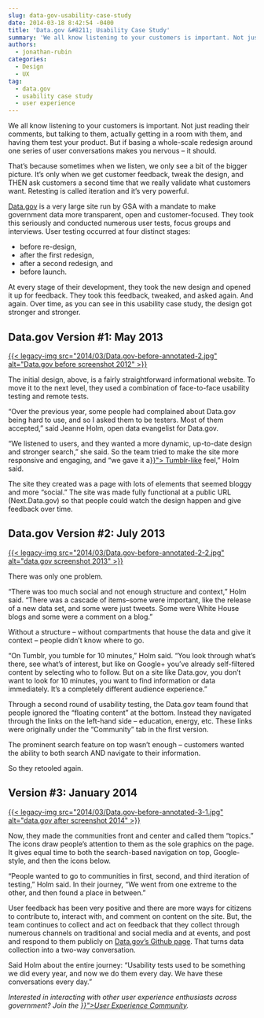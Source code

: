 ```yaml
---
slug: data-gov-usability-case-study
date: 2014-03-18 8:42:54 -0400
title: 'Data.gov &#8211; Usability Case Study'
summary: 'We all know listening to your customers is important. Not just reading their comments, but talking to them, actually getting in a room with them, and having them test your product. But if basing a whole-scale redesign around one series of user conversations makes you nervous &#8211; it should. That&rsquo;s because sometimes when we listen,'
authors:
  - jonathan-rubin
categories:
  - Design
  - UX
tag:
  - data.gov
  - usability case study
  - user experience
---
```


<p dir="ltr">
  We all know listening to your customers is important. Not just reading their comments, but talking to them, actually getting in a room with them, and having them test your product. But if basing a whole-scale redesign around one series of user conversations makes you nervous &#8211; it should.
</p>

<p dir="ltr">
  That’s because sometimes when we listen, we only see a bit of the bigger picture. It’s only when we get customer feedback, tweak the design, and THEN ask customers a second time that we really validate what customers want. Retesting is called iteration and it’s very powerful.
</p>

<p dir="ltr">
  <a href="http://www.data.gov">Data.gov</a> is a very large site run by GSA with a mandate to make government data more transparent, open and customer-focused. They took this seriously and conducted numerous user tests, focus groups and interviews. User testing occurred at four distinct stages:
</p>

  * before re-design,
  * after the first redesign,
  * after a second redesign, and
  * before launch.

At every stage of their development, they took the new design and opened it up for feedback. They took this feedback, tweaked, and asked again. And again. Over time, as you can see in this usability case study, the design got stronger and stronger.

## Data.gov Version #1:  May 2013

[{{< legacy-img src="2014/03/Data.gov-before-annotated-2.jpg" alt="Data.gov before screenshot 2012" >}}](https://s3.amazonaws.com/digitalgov/legacy-img/2014/03/Data.gov-before-annotated-2.jpg)

<p dir="ltr">
  The initial design, above, is a fairly straightforward informational website. To move it to the next level, they used a combination of face-to-face usability testing and remote tests.
</p>

<p dir="ltr">
  “Over the previous year, some people had complained about Data.gov being hard to use, and so I asked them to be testers. Most of them accepted,” said Jeanne Holm, open data evangelist for Data.gov.
</p>

<p dir="ltr">
  “We listened to users, and they wanted a more dynamic, up-to-date design and stronger search,” she said. So the team tried to make the site more responsive and engaging, and “we gave it a<a href="{{< link "2014-02-24-tumblr-a-flexible-social-media-platform.md" >}}"> Tumblr-like</a> feel,” Holm said.
</p>

<p dir="ltr">
  The site they created was a page with lots of elements that seemed bloggy and more “social.”  The site was made fully functional at a public URL (Next.Data.gov) so that people could watch the design happen and give feedback over time.
</p>

## Data.gov Version #2: July 2013

[{{< legacy-img src="2014/03/Data.gov-before-annotated-2-2.jpg" alt="data.gov screenshot 2013" >}}](https://s3.amazonaws.com/digitalgov/legacy-img/2014/03/Data.gov-before-annotated-2-2.jpg)

<p dir="ltr">
  There was only one problem.
</p>

<p dir="ltr">
  “There was too much social and not enough structure and context,” Holm said. “There was a cascade of items&#8211;some were important, like the release of a new data set, and some were just tweets. Some were White House blogs and some were a comment on a blog.”
</p>

<p dir="ltr">
  Without a structure &#8211; without compartments that house the data and give it context &#8211; people didn’t know where to go.
</p>

<p dir="ltr">
  “On Tumblr, you tumble for 10 minutes,” Holm said. “You look through what’s there, see what’s of interest, but like on Google+ you’ve already self-filtered content by selecting who to follow. But on a site like Data.gov, you don’t want to look for 10 minutes, you want to find information or data immediately. It’s a completely different audience experience.”
</p>

<p dir="ltr">
  Through a second round of usability testing, the Data.gov team found that people ignored the “floating content” at the bottom. Instead they navigated through the links on the left-hand side &#8211;  education, energy, etc. These links were originally under the “Community” tab in the first version.
</p>

<p dir="ltr">
  The prominent search feature on top wasn’t enough &#8211; customers wanted the ability to both search AND navigate to their information.
</p>

<p dir="ltr">
  So they retooled again.
</p>

## Version #3: January 2014

[{{< legacy-img src="2014/03/Data.gov-before-annotated-3-1.jpg" alt="data.gov after screenshot 2014" >}}](https://s3.amazonaws.com/digitalgov/legacy-img/2014/03/Data.gov-before-annotated-3-1.jpg)

<p dir="ltr">
  Now, they made the communities front and center and called them “topics.” The icons draw people’s attention to them as the sole graphics on the page. It gives equal time to both the search-based navigation on top, Google-style, and then the icons below.
</p>

<p dir="ltr">
  “People wanted to go to communities in first, second, and third iteration of testing,” Holm said. In their journey, “We went from one extreme to the other, and then found a place in between.”
</p>

<p dir="ltr">
  User feedback has been very positive and there are more ways for citizens to contribute to, interact with, and comment on content on the site.  But, the team continues to collect and act on feedback that they collect through numerous channels on traditional and social media and at events, and post and respond to them publicly on <a href="https://github.com/GSA/data.gov/">Data.gov&#8217;s Github page</a>. That turns data collection into a two-way conversation.
</p>

<p dir="ltr">
  Said Holm about the entire journey: “Usability tests used to be something we did every year, and now we do them every day. We have these conversations every day.&#8221;
</p>

<p dir="ltr">
  <em>Interested in interacting with other user experience enthusiasts across government? Join the <a href="{{< link "federal-user-experience-community-of-practice.md" >}}">User Experience Community</a>.</em>
</p>

 